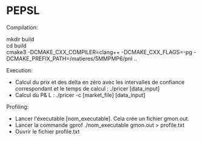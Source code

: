 # PEPSL  
  
Compilation:  
  
mkdir build  
cd build  
cmake3 -DCMAKE_CXX_COMPILER=clang++ -DCMAKE_CXX_FLAGS=-pg -DCMAKE_PREFIX_PATH=/matieres/5MMPMP6/pnl ..  
  
Execution:  
  
- Calcul du prix et des delta en zéro avec les intervalles de confiance correspondant et le temps de calcul : ./pricer [data_input]  
- Calcul du P& L : ./pricer -c [market_file] [data_input]  
  
Profiling:  
- Lancer l'éxecutable [nom_executable]. Cela crée un fichier gmon.out.  
- Lancer la commande gprof ./nom_executable gmon.out > profile.txt  
- Ouvrir le fichier profile.txt  
